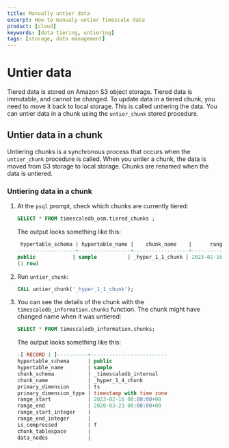 ```yaml
---
title: Manually untier data
excerpt: How to manualy untier Timescale data
product: [cloud]
keywords: [data tiering, untiering]
tags: [storage, data management]
---
```


# Untier data

Tiered data is stored on Amazon S3 object storage. Tiered data is immutable, and cannot
be changed. To update data in a tiered chunk, you need to move it back to local 
storage. This is called untiering the data. You can untier data
in a chunk using the `untier_chunk` stored procedure.

## Untier data in a chunk

Untiering chunks is a synchronous process that occurs when the `untier_chunk`
procedure is called. When you untier a chunk, the data is moved from S3 storage
to local storage. Chunks are renamed when the data is untiered.

<Procedure>

### Untiering data in a chunk

1.  At the `psql` prompt, check which chunks are currently tiered:

    ```sql
    SELECT * FROM timescaledb_osm.tiered_chunks ;
    ```

    The output looks something like this:

    ```sql
     hypertable_schema | hypertable_name |    chunk_name    |      range_start       |       range_end
    -------------------+-----------------+------------------+------------------------+------------------------
    public            | sample          | _hyper_1_1_chunk | 2023-02-16 00:00:00+00 | 2023-02-23 00:00:00+00
    (1 row)
    ```

1.  Run `untier_chunk`:

    ```sql
    CALL untier_chunk('_hyper_1_1_chunk');
    ```

1.  You can see the details of the chunk with the
    `timescaledb_information.chunks` function. The chunk might have changed name
    when it was untiered:

    ```sql
    SELECT * FROM timescaledb_information.chunks;
    ```

    The output looks something like this:

    ```sql
    -[ RECORD 1 ]----------+-------------------------
    hypertable_schema      | public
    hypertable_name        | sample
    chunk_schema           | _timescaledb_internal
    chunk_name             | _hyper_1_4_chunk
    primary_dimension      | ts
    primary_dimension_type | timestamp with time zone
    range_start            | 2023-02-16 00:00:00+00
    range_end              | 2020-03-23 00:00:00+00
    range_start_integer    |
    range_end_integer      |
    is_compressed          | f
    chunk_tablespace       |
    data_nodes             |
    ```

</Procedure>
